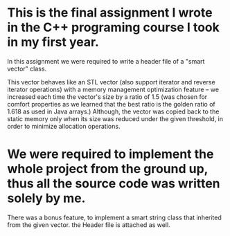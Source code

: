 # This is the final assignment I wrote in the C++ programing course I took in my first year.
In this assignment we were required to write a header file of a "smart vector" class.

This vector behaves like an STL vector (also support iterator and reverse iterator operations) with a memory management optimization feature – we increased each time the vector's size by a ratio of 1.5 (was chosen for comfort properties as we learned that the best ratio is the golden ratio of 1.618 as used in Java arrays.) Although, the vector was copied back to the static memory only when its size was reduced under the given threshold, in order to minimize allocation operations.  

# We were required to implement the whole project from the ground up, thus all the source code was written solely by me.

There was a bonus feature, to implement a smart string class that inherited from the given vector. the Header file is attached as well.
